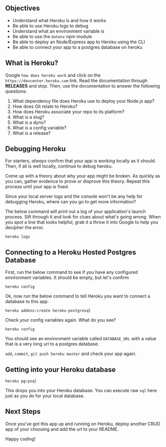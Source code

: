 ## Objectives

* Understand what Heroku is and how it works
* Be able to use Heroku logs to debug 
* Understand what an environment variable is
* Be able to use the `dotenv` npm module
* Be able to deploy an Node/Express app to Heroku using the CLI
* Be able to connect your app to a postgres database on heroku

## What is Heroku?

Google `how does heroku work` and click on the `https://devcenter.heroku.com` link. Read the documentation through __RELEASES__ and stop. Then, use the documentation to answer the following questions:

1. What dependency file does Heroku use to deploy your Node.js app?
1. How does Git relate to Heroku?
1. How does Heroku associate your repo to its platform?
1. What is a slug?
1. What is a dyno?
1. What is a config variable?
1. What is a release?

## Debugging Heroku

For starters, _always_ confirm that your app is working locally as it should. Then, if all is well locally, continue to debug heroku.

Come up with a theory about why your app might be broken. As quickly as you can, gather evidence to prove or disprove this theory. Repeat this process until your app is fixed.

Since your local server logs and the console won't be any help for debugging Heroku, where can you go to get more information?

The below command will print out a log of your application's launch process. Sift through it and look for clues about what's going wrong. When you spot a line that looks helpful, grab it a throw it into Google to help you decipher the error.

```
heroku logs
```

## Connecting to a Heroku Hosted Postgres Database

First, run the below command to see if you have any configured environment variables. It should be empty, but let's confirm

```
heroku config
```

Ok, now run the below command to tell Heroku you want to connect a database to this app.

```
heroku addons:create heroku-postgresql
```

Check your config variables again. What do you see?

```
heroku config
```

You should see an environment variable called `DATABASE_URL` with a value that is a very long url to a postgres database.

`add`, `commit`, `git push heroku master` and check your app again.

## Getting into your Heroku database

```
heroku pg:psql
```

This drops you into your Heroku database. You can execute raw `sql` here just as you do for your local database.

## Next Steps

Once you've got this app up and running on Heroku, deploy another CRUD app of your choosing and add the url to your README.  

Happy coding!
